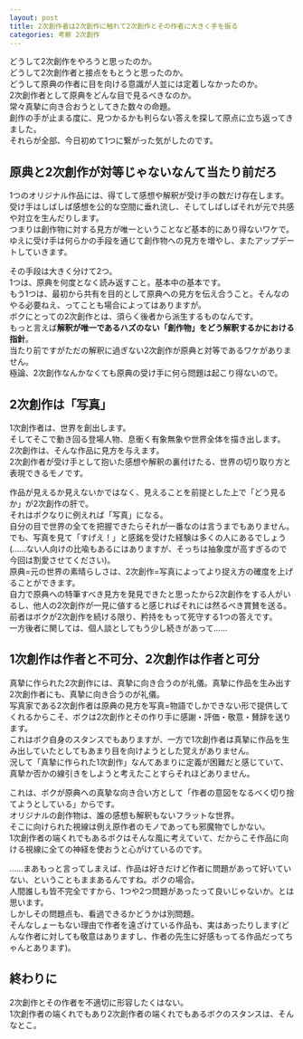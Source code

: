 ```yaml
---
layout: post
title: 2次創作者は2次創作に触れて2次創作とその作者に大きく手を振る
categories: 考察 2次創作
---
```


どうして2次創作をやろうと思ったのか。  
どうして2次創作者と接点をもとうと思ったのか。  
どうして原典の作者に目を向ける意識が人並には定着しなかったのか。  
2次創作者として原典をどんな目で見るべきなのか。  
常々真摯に向き合おうとしてきた数々の命題。  
創作の手が止まる度に、見つかるかも判らない答えを探して原点に立ち返ってきました。  
それらが全部、今日初めて1つに繋がった気がしたのです。

## 原典と2次創作が対等じゃないなんて当たり前だろ

1つのオリジナル作品には、得てして感想や解釈が受け手の数だけ存在します。  
受け手はしばしば感想を公的な空間に垂れ流し、そしてしばしばそれが元で共感や対立を生んだりします。  
つまりは創作物に対する見方が唯一ということなど基本的にあり得ないワケで。  
ゆえに受け手は何らかの手段を通じて創作物への見方を増やし、またアップデートしていきます。

その手段は大きく分けて2つ。  
1つは、原典を何度となく読み返すこと。基本中の基本です。  
もう1つは、最初から共有を目的として原典への見方を伝え合うこと。そんなのやる必要ねえ、ってことも場合によってはありますが。  
ボクにとっての2次創作とは、須らく後者から派生するものなんです。  
もっと言えば**解釈が唯一であるハズのない「創作物」をどう解釈するかにおける指針**。  
当たり前ですがただの解釈に過ぎない2次創作が原典と対等であるワケがありません。  
極論、2次創作なんかなくても原典の受け手に何ら問題は起こり得ないので。  

## 2次創作は「写真」

1次創作者は、世界を創出します。  
そしてそこで動き回る登場人物、息衝く有象無象や世界全体を描き出します。  
2次創作は、そんな作品に見方を与えます。  
2次創作者が受け手として抱いた感想や解釈の裏付けたる、世界の切り取り方と表現できるモノです。

作品が見えるか見えないかではなく、見えることを前提とした上で「どう見るか」が2次創作の肝で。  
それはボクなりに例えれば「写真」になる。  
自分の目で世界の全てを把握できたらそれが一番なのは言うまでもありません。  
でも、写真を見て「すげえ！」と感銘を受けた経験は多くの人にあるでしょう(……ない人向けの比喩もあるにはありますが、そっちは抽象度が高すぎるので今回は割愛させてください)。  
原典=元の世界の素晴らしさは、2次創作=写真によってより捉え方の確度を上げることができます。  
自力で原典への特筆すべき見方を発見できたと思ったから2次創作をする人がいるし、他人の2次創作が一見に値すると感じればそれには然るべき賞賛を送る。  
前者はボクが2次創作を続ける限り、矜持をもって死守する1つの答えです。  
一方後者に関しては、個人談としてもう少し続きがあって……

## 1次創作は作者と不可分、2次創作は作者と可分

真摯に作られた2次創作には、真摯に向き合うのが礼儀。真摯に作品を生み出す2次創作者にも、真摯に向き合うのが礼儀。  
写真家である2次創作者は原典の見方を写真=物語でしかできない形で提供してくれるからこそ、ボクは2次創作とその作り手に感謝・評価・敬意・賛辞を送ります。  
これはボク自身のスタンスでもありますが、一方で1次創作者は真摯に作品を生み出していたとしてもあまり目を向けようとした覚えがありません。  
況して「真摯に作られた1次創作」なんてあまりに定義が困難だと感じていて、真摯か否かの線引きをしようと考えたことすらそれほどありません。  

これは、ボクが原典への真摯な向き合い方として「作者の意図をなるべく切り捨てようとしている」からです。  
オリジナルの創作物は、誰の感想も解釈もないフラットな世界。  
そこに向けられた視線は例え原作者のモノであっても邪魔物でしかない。  
1次創作者の端くれでもあるボクはそんな風に考えていて、だからこそ作品に向ける視線に全ての神経を使おうと心がけているのです。

……まあもっと言ってしまえば、作品は好きだけど作者に問題があって好いていない、ということもままあるんですね。ボクの場合。  
人間誰しも皆不完全ですから、1つや2つ問題があったって良いじゃないか。とは思います。  
しかしその問題点も、看過できるかどうかは別問題。  
そんなしょーもない理由で作者を遠ざけている作品も、実はあったりします(どんな作者に対しても敬意はありますし、作者の先生に好感もってる作品だってちゃんとあります)。 

## 終わりに

2次創作とその作者を不適切に形容したくはない。  
1次創作者の端くれでもあり2次創作者の端くれでもあるボクのスタンスは、そんなとこ。
